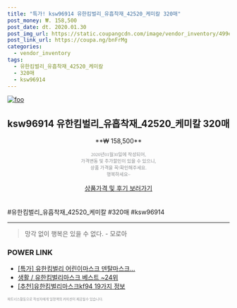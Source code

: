 ```yaml
--- 
title: "특가! ksw96914 유한킴벌리_유흡착재_42520_케미칼 320매" 
post_money: ₩. 158,500 
post_date: dt. 2020.01.30 
post_img_url: https://static.coupangcdn.com/image/vendor_inventory/499e/5d7b416c3f809c599ed410b2c988817c4a2111d40c5d112f4bef738f6d14.jpg 
post_link_url: https://coupa.ng/bnFrMg 
categories: 
  - vendor_inventory 
tags: 
  - 유한킴벌리_유흡착재_42520_케미칼 
  - 320매 
  - ksw96914 
--- 
```

[![foo](https://static.coupangcdn.com/image/vendor_inventory/499e/5d7b416c3f809c599ed410b2c988817c4a2111d40c5d112f4bef738f6d14.jpg)](https://coupa.ng/bnFrMg) 

## ksw96914 유한킴벌리_유흡착재_42520_케미칼 320매 
<p style="text-align: center;">**₩ 158,500**</p> 
<p style="text-align: center;"><span style="color: #898c8f; font-family: Georgia,Times,serif; font-size: 0.75em;">2020년01월30일에 작성되어, <br>가격변동 및 추가할인이 있을 수 있으니,<br> 상품 가격을 꼭!확인해주세요.<br>행복하세요~</span> 
</p>	 
<div markdown="0" style="text-align: center;"><a href="https://coupa.ng/bnFrMg" class="btn btn--success">상품가격 및 후기 보러가기</a></div> 
<br><br> 
  #유한킴벌리_유흡착재_42520_케미칼 #320매 #ksw96914 
<hr> 

> 망각 없이 행복은 있을 수 없다. - 모로아 


### POWER LINK

* <a href="https://blog.naver.com/an0733/221785767380" target="_blank">[특가] 유한킴벌리 어린이마스크 덴탈마스크...</a>
* <a href="https://blog.naver.com/santokki14/221787674879" target="_blank">생활 / 유한킴벌리마스크 베스트 ~24위</a>
* <a href="https://blog.naver.com/fasyy4321/221790030215" target="_blank">[추천]유한킴벌리마스크kf94 19가지 정보</a>

<span style="color: #898c8f; font-family: Georgia,Times,serif; font-size: 0.55em;">파트너스활동으로 작성자에게 일정액의 커미션이 제공될수 있습니다.</span> 
